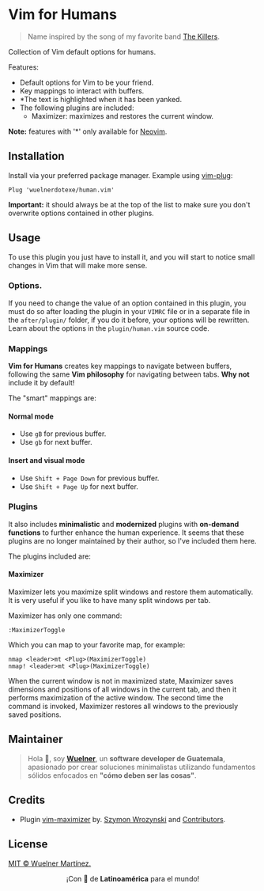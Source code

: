 # Vim for Humans

> Name inspired by the song of my favorite band [The Killers](https://open.spotify.com/playlist/5NG4GhpKm6kQy3vtVt4nxs?si=307ea3da0bee4841).

Collection of Vim default options for humans.

Features:

- Default options for Vim to be your friend.
- Key mappings to interact with buffers.
- *The text is highlighted when it has been yanked.
- The following plugins are included:
  - Maximizer: maximizes and restores the current window.

**Note:** features with '*' only available for [Neovim](https://github.com/neovim/neovim).

## Installation

Install via your preferred package manager. Example using [vim-plug](https://github.com/junegunn/vim-plug):

```vim
Plug 'wuelnerdotexe/human.vim'
```

**Important:** it should always be at the top of the list to make sure you don't overwrite options contained in other plugins.

## Usage

To use this plugin you just have to install it, and you will start to notice small changes in Vim that will make more sense.

### Options.

If you need to change the value of an option contained in this plugin, you must do so after loading the plugin in your `VIMRC` file or in a separate file in the `after/plugin/` folder, if you do it before, your options will be rewritten. Learn about the options in the `plugin/human.vim` source code.

### Mappings

**Vim for Humans** creates key mappings to navigate between buffers, following the same **Vim philosophy** for navigating between tabs. **Why not** include it by default!

The "smart" mappings are:

#### Normal mode

- Use `gB` for previous buffer.
- Use `gb` for next buffer.

#### Insert and visual mode

- Use `Shift + Page Down` for previous buffer.
- Use `Shift + Page Up` for next buffer.

### Plugins

It also includes **minimalistic** and **modernized** plugins with **on-demand functions** to further enhance the human experience. It seems that these plugins are no longer maintained by their author, so I've included them here.

The plugins included are:

#### Maximizer

Maximizer lets you maximize split windows and restore them automatically. It is very useful if you like to have many split windows per tab.

Maximizer has only one command:

```vim
:MaximizerToggle
```

Which you can map to your favorite map, for example:

```vim
nmap <leader>mt <Plug>(MaximizerToggle)
nmap! <leader>mt <Plug>(MaximizerToggle)
```

When the current window is not in maximized state, Maximizer saves dimensions and positions of all windows in the current tab, and then it performs maximization of the active window. The second time the command is invoked, Maximizer restores all windows to the previously saved positions.

## Maintainer

> Hola 👋, soy **[Wuelner](https://linktr.ee/wuelnerdotexe)**, un **software developer de Guatemala**, apasionado por crear soluciones minimalistas utilizando fundamentos sólidos enfocados en **"cómo deben ser las cosas"**.

## Credits

- Plugin [vim-maximizer](https://github.com/szw/vim-maximizer) by. [Szymon Wrozynski](https://github.com/szw) and [Contributors](https://github.com/szw/vim-maximizer/commits/master).

## License

[MIT &copy; Wuelner Martínez.](https://github.com/wuelnerdotexe/human.vim/blob/main/LICENSE)

<p align="center">¡Con 💖 de <strong>Latinoamérica</strong> para el mundo!</p>
